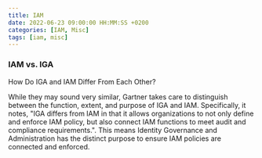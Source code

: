 ```yaml
---
title: IAM
date: 2022-06-23 09:00:00 HH:MM:SS +0200
categories: [IAM, Misc]
tags: [iam, misc]
---
```


### IAM vs. IGA

How Do IGA and IAM Differ From Each Other?

While they may sound very similar, Gartner takes care to distinguish between the function, extent, and purpose of IGA and IAM. Specifically, it notes, "IGA differs from IAM in that it allows organizations to not only define and enforce IAM policy, but also connect IAM functions to meet audit and compliance requirements.". This means Identity Governance and Administration has the distinct purpose to ensure IAM policies are connected and enforced.
